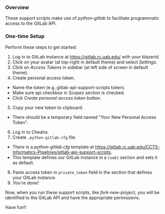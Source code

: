 ### Overview

These support scripts make use of *python-gitlab* to facilitate programmatic access to the GitLab API.

### One-time Setup

Perform these steps to get started:

1. Log in to GitLab instance at https://gitlab.rc.uab.edu/ with your blazerid.
2. Click on your avatar (at top-right in default theme) and select *Settings*.
3. Click on *Access Tokens* in sidebar (at left side of screen in default theme).
4. Create personal access token.
  * Name the token (e.g. gitlab-api-support-scripts token).
  * Make sure api checkbox in *Scopes* section is checked.
  * Click *Create personal access token* button.
5. Copy your new token to clipboard.
  * There should be a temporary field named "Your New Personal Access Token".
6. Log in to Cheaha.
7. Create `.python-gitlab.cfg` file.
  * There is a *python-gitlab.cfg* template at https://gitlab.rc.uab.edu/CCTS-Informatics-Pipelines/gitlab-api-support-scripts.
  * This template defines our GitLab instance in a `[uab]` section and sets it as default.
8. Paste access token in `private_token` field in the section that defines your GitLab instance.
9. *You're done!*

Now, when you run these support scripts, like *fork-new-project*, you will be identified to the GitLab API and have the appropriate permissions.

Have fun!!